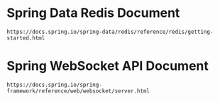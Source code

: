 # Spring Data Redis Document
```text
https://docs.spring.io/spring-data/redis/reference/redis/getting-started.html
```
# Spring WebSocket API Document
```text
https://docs.spring.io/spring-framework/reference/web/websocket/server.html
```
